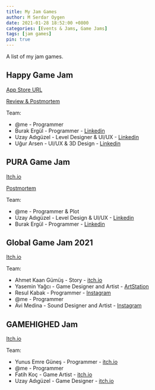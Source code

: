 ```yaml
---
title: My Jam Games
author: M Serdar Oygen
date: 2021-01-28 18:52:00 +0800
categories: [Events & Jams, Game Jams]
tags: [jam games]
pin: true
---
```


A list of my jam games.

## Happy Game Jam

[App Store URL](https://apps.apple.com/us/app/roll-a-color-3d/id1533456939#?platform=iphone)

[Review & Postmortem](https://msoygen.github.io/posts/happy-game-jam/)

Team:
* @me - Programmer
* Burak Ergül - Programmer - [Linkedin](https://www.linkedin.com/in/lugreb/)
* Uzay Adıgüzel - Level Designer & UI/UX - [Linkedin](https://www.linkedin.com/in/uzay-adiguzel/)
* Uğur Arsen - UI/UX & 3D Design - [Linkedin](https://www.linkedin.com/in/u%C4%9Fur-arsen-977901127/)

## PURA Game Jam

[Itch.io](https://rock0n.itch.io/my-apocalypse)

[Postmortem](https://msoygen.github.io/posts/pura-game-jam-post-mortem/)

Team:
* @me - Programmer & Plot 
* Uzay Adıgüzel - Level Design & UI/UX - [Linkedin](https://www.linkedin.com/in/uzay-adiguzel/)
* Burak Ergül - Programmer - [Linkedin](https://www.linkedin.com/in/lugreb/)

## Global Game Jam 2021

[Itch.io](https://rock0n.itch.io/milky-way)

Team:
* Ahmet Kaan Gümüş - Story - [itch.io](https://tahinli.itch.io/)
* Yasemin Yağcı - Game Designer and Artist - [ArtStation](https://www.artstation.com/yaseminy)
* Resul Kabak - Programmer - [Instagram](https://www.instagram.com/rsl.kbk/)
* @me - Programmer
* Avi Medina - Sound Designer and Artist - [Instagram](https://www.instagram.com/medinavi/)


## GAMEHIGHED Jam

[Itch.io](https://itch.io/jam/gamehighed-jam-2021/rate/1002010)

Team:
* Yunus Emre Güneş - Programmer - [itch.io](https://gunesyunusemre.itch.io/)
* @me - Programmer
* Fatih Koç - Game Artist - [itch.io](https://fatih-koc.itch.io/)
* Uzay Adıgüzel - Game Designer - [itch.io](https://uzayadiguzel.itch.io/)
